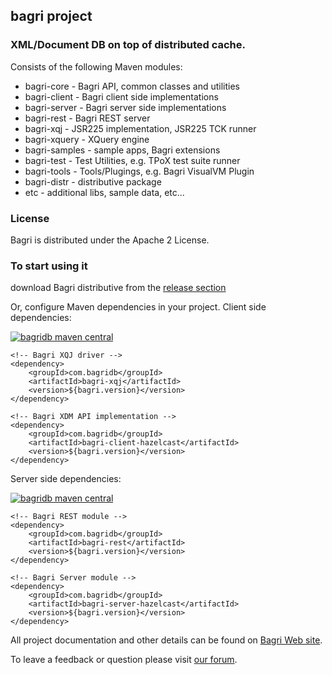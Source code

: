 ## bagri project

### XML/Document DB on top of distributed cache.

Consists of the following Maven modules:

* bagri-core - Bagri API, common classes and utilities
* bagri-client - Bagri client side implementations
* bagri-server - Bagri server side implementations
* bagri-rest - Bagri REST server
* bagri-xqj - JSR225 implementation, JSR225 TCK runner
* bagri-xquery - XQuery engine
* bagri-samples - sample apps, Bagri extensions
* bagri-test - Test Utilities, e.g. TPoX test suite runner
* bagri-tools - Tools/Plugings, e.g. Bagri VisualVM Plugin
* bagri-distr - distributive package
* etc - additional libs, sample data, etc...

### License
Bagri is distributed under the Apache 2 License. 

### To start using it 
download Bagri distributive from the [release section](https://github.com/dsukhoroslov/bagri/releases/tag/untagged-168eb0f1f0bf37296c38)

Or, configure Maven dependencies in your project.
Client side dependencies:

[![bagridb maven central](
https://maven-badges.herokuapp.com/maven-central/com.bagridb/bagri-client-hazelcast/badge.svg)](
https://maven-badges.herokuapp.com/maven-central/com.bagridb/bagri-client-hazelcast)

```
<!-- Bagri XQJ driver -->
<dependency>
    <groupId>com.bagridb</groupId>
    <artifactId>bagri-xqj</artifactId>
    <version>${bagri.version}</version>
</dependency>

<!-- Bagri XDM API implementation -->
<dependency>
    <groupId>com.bagridb</groupId>
    <artifactId>bagri-client-hazelcast</artifactId>
    <version>${bagri.version}</version>
</dependency>
```

Server side dependencies:

[![bagridb maven central](
https://maven-badges.herokuapp.com/maven-central/com.bagridb/bagri-server-hazelcast/badge.svg)](
https://maven-badges.herokuapp.com/maven-central/com.bagridb/bagri-server-hazelcast)
```
<!-- Bagri REST module -->
<dependency>
    <groupId>com.bagridb</groupId>
    <artifactId>bagri-rest</artifactId>
    <version>${bagri.version}</version>
</dependency>

<!-- Bagri Server module -->
<dependency>
    <groupId>com.bagridb</groupId>
    <artifactId>bagri-server-hazelcast</artifactId>
    <version>${bagri.version}</version>
</dependency>
```

All project documentation and other details can be found on [Bagri Web site](http://bagridb.com).

To leave a feedback or question please visit [our forum](https://groups.google.com/forum/#!forum/bagridb).
